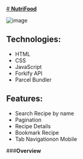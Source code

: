  [# **NutriFood**](https://newtfood.netlify.app/)
 
![image](https://user-images.githubusercontent.com/60948736/113063829-c570d880-916a-11eb-887c-15405d27ea87.png)





## **Technologies**:

- HTML
- CSS
- JavaScript
- Forkify API
- Parcel Bundler

## **Features**:

- Search Recipe by name
- Pagination
- Recipe Details
- Bookmark Recipe
- Tab Navigationon Mobile

###**Overview**
